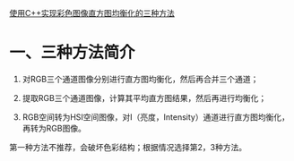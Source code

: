 <a href="https://www.codetd.com/article/4534185">使用C++实现彩色图像直方图均衡化的三种方法</a>

# 一、三种方法简介

1. 对RGB三个通道图像分别进行直方图均衡化，然后再合并三个通道；


2. 提取RGB三个通道图像，计算其平均直方图结果，然后再进行均衡化；

3. RGB空间转为HSI空间图像，对I（亮度，Intensity）通道进行直方图均衡化，再转为RGB图像。

第一种方法不推荐，会破坏色彩结构；根据情况选择第2，3种方法。